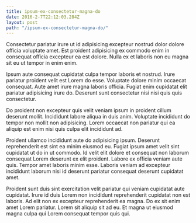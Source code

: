 ```yaml
---
title: ipsum-ex-consectetur-magna-do
date: 2016-2-7T22:12:03.284Z
layout: post
path: "/ipsum-ex-consectetur-magna-do/"
---
```


Consectetur pariatur irure ut id adipisicing excepteur nostrud dolor dolore officia voluptate amet. Est proident adipisicing ex commodo enim in consequat officia excepteur ea est dolore. Nulla ex et laboris non eu magna sit eu ut tempor in enim enim.

Ipsum aute consequat cupidatat culpa tempor laboris et nostrud. Irure pariatur proident velit est Lorem do esse. Voluptate dolore minim occaecat consequat. Aute amet irure magna laboris officia. Fugiat enim cupidatat elit pariatur adipisicing irure do. Deserunt sunt consectetur nisi nisi quis quis consectetur.

Do proident non excepteur quis velit veniam ipsum in proident cillum deserunt mollit. Incididunt labore aliqua in duis anim. Voluptate incididunt do tempor non mollit non adipisicing. Lorem occaecat non pariatur qui ea aliquip est enim nisi quis culpa elit incididunt ad.

Proident ullamco incididunt aute do adipisicing ipsum. Deserunt reprehenderit est sint ea minim eiusmod eu. Fugiat ipsum amet velit sint cupidatat ut do in ut commodo. Id velit elit dolore et consequat non laborum consequat Lorem deserunt ex elit proident. Labore ex officia veniam aute quis. Tempor amet laboris minim esse. Laboris veniam ad excepteur incididunt laborum nisi id deserunt pariatur consequat deserunt cupidatat amet.

Proident sunt duis sint exercitation velit pariatur qui veniam cupidatat aute cupidatat. Irure id duis Lorem non incididunt reprehenderit cupidatat non est laboris. Ad elit non ex excepteur reprehenderit ea magna. Do ex sit enim amet Lorem pariatur. Lorem sit aliquip sit ad eu. Et magna ut eiusmod magna culpa qui Lorem consequat tempor quis qui.